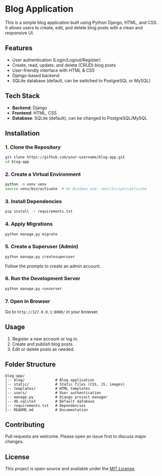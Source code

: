 # Blog Application

This is a simple blog application built using Python Django, HTML, and CSS. It allows users to create, edit, and delete blog posts with a clean and responsive UI.

## Features

- User authentication (Login/Logout/Register)
- Create, read, update, and delete (CRUD) blog posts
- User-friendly interface with HTML & CSS
- Django-based backend
- SQLite database (default, can be switched to PostgreSQL or MySQL)

## Tech Stack

- **Backend**: Django
- **Frontend**: HTML, CSS
- **Database**: SQLite (default), can be changed to PostgreSQL/MySQL

## Installation

### 1. Clone the Repository
```bash
git clone https://github.com/your-username/blog-app.git
cd blog-app
```

### 2. Create a Virtual Environment
```bash
python -m venv venv
source venv/bin/activate  # On Windows use: venv\Scripts\activate
```

### 3. Install Dependencies
```bash
pip install -r requirements.txt
```

### 4. Apply Migrations
```bash
python manage.py migrate
```

### 5. Create a Superuser (Admin)
```bash
python manage.py createsuperuser
```
Follow the prompts to create an admin account.

### 6. Run the Development Server
```bash
python manage.py runserver
```

### 7. Open in Browser
Go to `http://127.0.0.1:8000/` in your browser.

## Usage

1. Register a new account or log in.
2. Create and publish blog posts.
3. Edit or delete posts as needed.

## Folder Structure
```
blog-app/
│-- blog/              # Blog application
│-- static/            # Static files (CSS, JS, images)
│-- templates/         # HTML templates
│-- users/             # User authentication
│-- manage.py          # Django project manager
│-- db.sqlite3         # Default database
│-- requirements.txt   # Dependencies
│-- README.md          # Documentation
```

## Contributing
Pull requests are welcome. Please open an issue first to discuss major changes.

## License
This project is open-source and available under the [MIT License](LICENSE).

